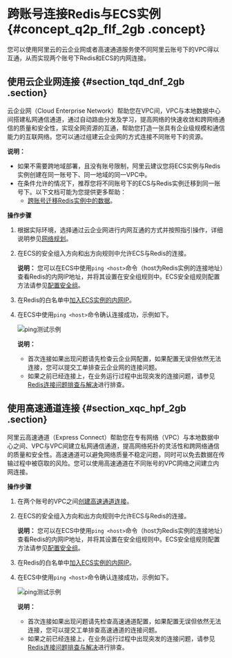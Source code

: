# 跨账号连接Redis与ECS实例 {#concept_q2p_flf_2gb .concept}

您可以使用阿里云的云企业网或者高速通道服务使不同阿里云账号下的VPC得以互通，从而实现两个账号下Redis和ECS的内网连接。

## 使用云企业网连接 {#section_tqd_dnf_2gb .section}

云企业网（Cloud Enterprise Network）帮助您在VPC间，VPC与本地数据中心间搭建私网通信通道，通过自动路由分发及学习，提高网络的快速收敛和跨网络通信的质量和安全性，实现全网资源的互通，帮助您打造一张具有企业级规模和通信能力的互联网络。您可以通过组建云企业网的方式连接不同账号下的资源。

**说明：** 

-   如果不需要跨地域部署，且没有账号限制，阿里云建议您将ECS实例与Redis实例创建在同一账号下、同一地域的同一VPC中。
-   在条件允许的情况下，推荐您将不同账号下的ECS与Redis实例迁移到同一账号下。以下文档可能为您提供更多帮助：
    -   [跨账号迁移Redis实例中的数据](../../../../intl.zh-CN/用户指南/数据迁移/云数据库Redis版之间迁移/使用redis-shake在云数据库Redis版实例之间迁移.md#)。

**操作步骤**

1.  根据实际环境，选择通过云企业网进行内网互通的方式并按照指引操作，详细说明参见[网络规划](../../../../intl.zh-CN/快速入门/网络规划.md#)。
2.  在ECS的安全组入方向和出方向规则中允许ECS与Redis的连接。

    **说明：** 您可以在ECS中使用`ping <host>`命令（host为Redis实例的连接地址）查看Redis的内网IP地址，并将其设置在安全组规则中。ECS安全组规则配置方法请参见[配置安全组](../../../../intl.zh-CN/企业版快速入门/配置安全组.md#)。

3.  在Redis的白名单中[加入ECS实例的内网IP](../../../../intl.zh-CN/用户指南/实例管理/设置IP白名单.md#)。
4.  在ECS中使用`ping <host>`命令确认连接成功，示例如下。

    ![ping测试示例](http://static-aliyun-doc.oss-cn-hangzhou.aliyuncs.com/assets/img/80706/156827339338517_zh-CN.png)

    **说明：** 

    -   首次连接如果出现问题请先检查云企业网配置，如果配置无误但依然无法连接，您可以提交工单排查云企业网的连接问题。
    -   如果之前已经连接上，在业务运行过程中出现突发的连接问题，请参见[Redis连接问题排查与解决](intl.zh-CN/常见问题/Redis连接问题排查与解决.md#)进行排查。

## 使用高速通道连接 {#section_xqc_hpf_2gb .section}

阿里云高速通道（Express Connect）帮助您在专有网络（VPC）与本地数据中心之间、VPC与VPC间建立私网通信通道，提高网络拓扑的灵活性和跨网络通信的质量和安全性。高速通道可以避免网络质量不稳定问题，同时可以免去数据在传输过程中被窃取的风险。您可以使用高速通道在不同账号的VPC网络之间建立内网连接。

**操作步骤**

1.  在两个账号的VPC之间[创建高速通道连接](../../../../intl.zh-CN/专有网络对等连接（关闭新购）/跨账号VPC互连.md#)。
2.  在ECS的安全组入方向和出方向规则中允许ECS与Redis的连接。

    **说明：** 您可以在ECS中使用`ping <host>`命令（host为Redis实例的连接地址）查看Redis的内网IP地址，并将其设置在安全组规则中。ECS安全组规则配置方法请参见[配置安全组](../../../../intl.zh-CN/企业版快速入门/配置安全组.md#)。

3.  在Redis的白名单中[加入ECS实例的内网IP](../../../../intl.zh-CN/用户指南/实例管理/设置IP白名单.md#)。
4.  在ECS中使用`ping <host>`命令确认连接成功，示例如下。

    ![ping测试示例](http://static-aliyun-doc.oss-cn-hangzhou.aliyuncs.com/assets/img/80706/156827339338517_zh-CN.png)

    **说明：** 

    -   首次连接如果出现问题请先检查高速通道配置，如果配置无误但依然无法连接，您可以提交工单排查高速通道的连接问题。
    -   如果之前已经连接上，在业务运行过程中出现突发的连接问题，请参见[Redis连接问题排查与解决](intl.zh-CN/常见问题/Redis连接问题排查与解决.md#)进行排查。

